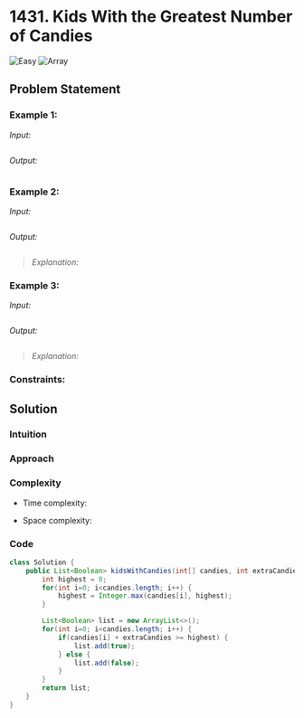 # 1431. Kids With the Greatest Number of Candies

![Easy](https://img.shields.io/badge/Easy-green) 
![Array](https://img.shields.io/badge/Array-blue)

## Problem Statement


### Example 1:
*Input:*
```
```
*Output:*
```
```

### Example 2:
*Input:*
```
```
*Output:*
```
```
> *Explanation:* 

### Example 3:
*Input:*
```
```
*Output:*
```
```

> *Explanation:* 

### Constraints:


## Solution

### Intuition
<!-- Describe your first thoughts on how to solve this problem. -->

### Approach
<!-- Describe your approach to solving the problem. -->

### Complexity
- Time complexity:
<!-- Add your time complexity here, e.g. $$O(n)$$ -->

- Space complexity:
<!-- Add your space complexity here, e.g. $$O(n)$$ -->

### Code
```java []
class Solution {
    public List<Boolean> kidsWithCandies(int[] candies, int extraCandies) {
        int highest = 0;
        for(int i=0; i<candies.length; i++) {
            highest = Integer.max(candies[i], highest);
        }

        List<Boolean> list = new ArrayList<>();
        for(int i=0; i<candies.length; i++) {
            if(candies[i] + extraCandies >= highest) {
                list.add(true);
            } else {
                list.add(false);
            }
        }
        return list;
    }
}
```